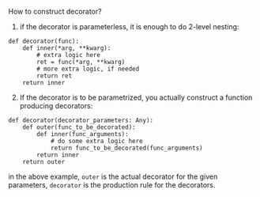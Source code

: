 How to construct decorator?

1. if the decorator is parameterless, it is enough to do 2-level nesting:

```
def decorator(func):
    def inner(*arg, **kwarg):
        # extra logic here
        ret = func(*arg, **kwarg)
        # more extra logic, if needed
        return ret
    return inner
```

2. If the decorator is to be parametrized, you actually construct a function producing decorators:

```
def decorator(decorator_parameters: Any):
    def outer(func_to_be_decorated):
        def inner(func_arguments):
            # do some extra logic here
            return func_to_be_decorated(func_arguments)
        return inner
    return outer
```

in the above example, `outer` is the actual decorator for the given parameters, `decorator` is the production rule for the decorators.

